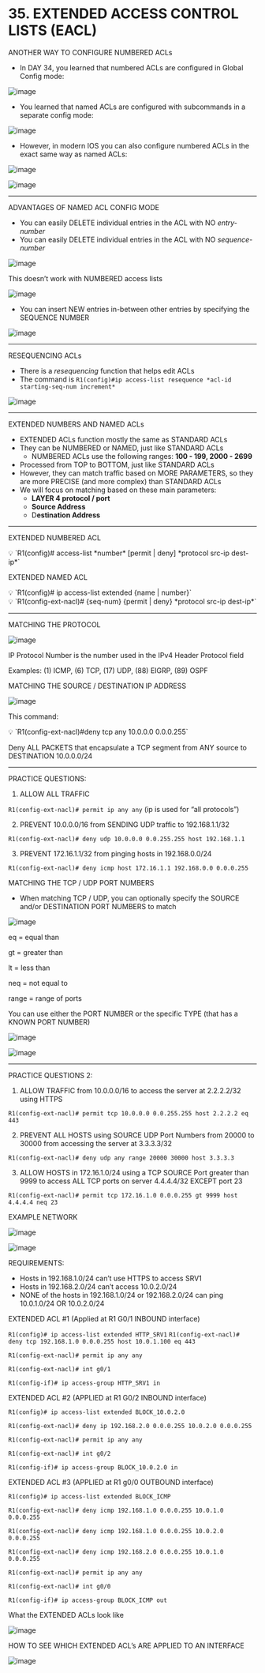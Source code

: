 # 35. EXTENDED ACCESS CONTROL LISTS (EACL)

ANOTHER WAY TO CONFIGURE NUMBERED ACLs

- In DAY 34, you learned that numbered ACLs are configured in Global Config mode:

![image](https://github.com/psaumur/CCNA/assets/106411237/d5bbb9d7-5499-43e0-9ac8-b173e5bb5c50)

- You learned that named ACLs are configured with subcommands in a separate config mode:

![image](https://github.com/psaumur/CCNA/assets/106411237/73104e31-0630-4b2a-a328-29adc5ceb418)

- However, in modern IOS you can also configure numbered ACLs in the exact same way as named ACLs:

![image](https://github.com/psaumur/CCNA/assets/106411237/724638f3-1044-4476-96de-cda39fb51315)

![image](https://github.com/psaumur/CCNA/assets/106411237/a72df84e-262b-467c-a87e-b70699033076)

---

ADVANTAGES OF NAMED ACL CONFIG MODE

- You can easily DELETE individual entries in the ACL with NO *entry-number*
- You can easily DELETE individual entries in the ACL with NO *sequence-number*

![image](https://github.com/psaumur/CCNA/assets/106411237/f7f85684-6300-495d-bde9-1e1ffcead85e)

This doesn’t work with NUMBERED access lists

![image](https://github.com/psaumur/CCNA/assets/106411237/8e27f6f1-794b-45be-ac67-20b3f563f551)

- You can insert NEW entries in-between other entries by specifying the SEQUENCE NUMBER

![image](https://github.com/psaumur/CCNA/assets/106411237/41fb1df8-b368-4349-b33a-ba0f8c768435)

---

RESEQUENCING ACLs

- There is a *resequencing* function that helps edit ACLs
- The command is  `R1(config)#ip access-list resequence *acl-id starting-seq-num increment*`

![image](https://github.com/psaumur/CCNA/assets/106411237/1c5e3f13-900a-4be4-99ba-db86b0128f57)

---

EXTENDED NUMBERS AND NAMED ACLs

- EXTENDED ACLs function mostly the same as STANDARD ACLs
- They can be NUMBERED or NAMED, just like STANDARD ACLs
    - NUMBERED ACLs use the following ranges: **100 - 199, 2000 - 2699**
- Processed from TOP to BOTTOM, just like STANDARD ACLs
- However, they can match traffic based on MORE PARAMETERS, so they are more PRECISE (and more complex) than STANDARD ACLs
- We will focus on matching based on these main parameters:
    - **LAYER 4 protocol / port**
    - **Source Address**
    - D**estination Address**

---

EXTENDED NUMBERED ACL

<aside>
💡 `R1(config)# access-list *number* [permit | deny] *protocol src-ip dest-ip*`

</aside>

EXTENDED NAMED ACL

<aside>
💡 `R1(config)# ip access-list extended {name | number}`

</aside>

<aside>
💡 `R1(config-ext-nacl)# {seq-num} {permit | deny} *protocol src-ip dest-ip*`

</aside>

---

MATCHING THE PROTOCOL

![image](https://github.com/psaumur/CCNA/assets/106411237/f6337620-5eb1-4ddc-837c-ae242a718f29)

IP Protocol Number is the number used in the IPv4 Header Protocol field

Examples: (1) ICMP, (6) TCP, (17) UDP, (88) EIGRP, (89) OSPF

MATCHING THE SOURCE / DESTINATION IP ADDRESS

![image](https://github.com/psaumur/CCNA/assets/106411237/bbb38418-3276-485b-ba6b-5c4c7097d56f)

This command:

<aside>
💡 `R1(config-ext-nacl)#deny tcp any 10.0.0.0 0.0.0.255`

</aside>

Deny ALL PACKETS that encapsulate a TCP segment from ANY source to DESTINATION 10.0.0.0/24

---

PRACTICE QUESTIONS:

1) ALLOW ALL TRAFFIC

`R1(config-ext-nacl)# permit ip any any` (ip is used for “all protocols”)

2) PREVENT 10.0.0.0/16 from SENDING UDP traffic to 192.168.1.1/32

`R1(config-ext-nacl)# deny udp 10.0.0.0 0.0.255.255 host 192.168.1.1`

3) PREVENT 172.16.1.1/32 from pinging hosts in 192.168.0.0/24

`R1(config-ext-nacl)# deny icmp host 172.16.1.1 192.168.0.0 0.0.0.255`

MATCHING THE TCP /  UDP PORT NUMBERS

- When matching TCP / UDP, you can optionally specify the SOURCE and/or DESTINATION PORT NUMBERS to match

![image](https://github.com/psaumur/CCNA/assets/106411237/c059d148-b685-49b2-81e0-518a6d66c25b)

eq = equal than

gt = greater than

lt = less than

neq = not equal to

range = range of ports

You can use either the PORT NUMBER or the specific TYPE (that has a KNOWN PORT NUMBER)

![image](https://github.com/psaumur/CCNA/assets/106411237/03dd80be-1f0f-41ac-ae1a-bdb851579bb4)

![image](https://github.com/psaumur/CCNA/assets/106411237/f7a11d7b-aeb6-4528-b5cc-62ff515fe33c)

---

PRACTICE QUESTIONS 2:

1) ALLOW TRAFFIC from 10.0.0.0/16 to access the server at 2.2.2.2/32 using HTTPS

`R1(config-ext-nacl)# permit tcp 10.0.0.0 0.0.255.255 host 2.2.2.2 eq 443`

2) PREVENT ALL HOSTS using SOURCE UDP Port Numbers from 20000 to 30000 from accessing the server at 3.3.3.3/32

`R1(config-ext-nacl)# deny udp any range 20000 30000 host 3.3.3.3`

3) ALLOW HOSTS in 172.16.1.0/24 using a TCP SOURCE Port greater than 9999 to access ALL TCP ports on server 4.4.4.4/32 EXCEPT port 23

`R1(config-ext-nacl)# permit tcp 172.16.1.0 0.0.0.255 gt 9999 host 4.4.4.4 neq 23`

EXAMPLE NETWORK

![image](https://github.com/psaumur/CCNA/assets/106411237/ddb40c27-b195-49fe-a12a-49e078166e30)

![image](https://github.com/psaumur/CCNA/assets/106411237/692f4a58-13d3-4c0a-8513-3dc76b014b65)

REQUIREMENTS:

- Hosts in 192.168.1.0/24 can’t use HTTPS to access SRV1
- Hosts in 192.168.2.0/24 can’t access 10.0.2.0/24
- NONE of the hosts in 192.168.1.0/24 or 192.168.2.0/24 can ping 10.0.1.0/24 OR 10.0.2.0/24

EXTENDED ACL #1 (Applied at R1 G0/1 INBOUND interface)

`R1(config)# ip access-list extended HTTP_SRV1`
`R1(config-ext-nacl)# deny tcp 192.168.1.0 0.0.0.255 host 10.0.1.100 eq 443`

`R1(config-ext-nacl)# permit ip any any`

`R1(config-ext-nacl)# int g0/1`

`R1(config-if)# ip access-group HTTP_SRV1 in`

EXTENDED ACL #2 (APPLIED at R1 G0/2 INBOUND interface)

`R1(config)# ip access-list extended BLOCK_10.0.2.0`

`R1(config-ext-nacl)# deny ip 192.168.2.0 0.0.0.255 10.0.2.0 0.0.0.255`

`R1(config-ext-nacl)# permit ip any any`

`R1(config-ext-nacl)# int g0/2`

`R1(config-if)# ip access-group BLOCK_10.0.2.0 in`

EXTENDED ACL #3 (APPLIED at R1 g0/0 OUTBOUND interface)

`R1(config)# ip access-list extended BLOCK_ICMP`

`R1(config-ext-nacl)# deny icmp 192.168.1.0 0.0.0.255 10.0.1.0 0.0.0.255`

`R1(config-ext-nacl)# deny icmp 192.168.1.0 0.0.0.255 10.0.2.0 0.0.0.255`

`R1(config-ext-nacl)# deny icmp 192.168.2.0 0.0.0.255 10.0.1.0 0.0.0.255`

`R1(config-ext-nacl)# permit ip any any`

`R1(config-ext-nacl)# int g0/0`

`R1(config-if)# ip access-group BLOCK_ICMP out`

What the EXTENDED ACLs look like

![image](https://github.com/psaumur/CCNA/assets/106411237/cda064f2-b1ce-45ee-a660-04cdceb3514b)

HOW TO SEE WHICH EXTENDED ACL’s ARE APPLIED TO AN INTERFACE

![image](https://github.com/psaumur/CCNA/assets/106411237/f596bca6-c06a-445e-84a3-8f8eb0c6baaf)

